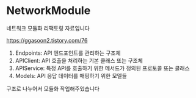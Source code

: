 
# NetworkModule
네트워크 모듈화 리팩토링 자료입니다

https://ggasoon2.tistory.com/76


1. Endpoints: API 엔드포인트를 관리하는 구조체
2. APIClient: API 호출을 처리하는 기본 클래스 또는 구조체
3. APIService: 특정 API를 호출하기 위한 메서드가 정의된 프로토콜 또는 클래스
4. Models: API 응답 데이터를 매핑하기 위한 모델들

구조로 나누어서 모듈화 작업해주었습니다
